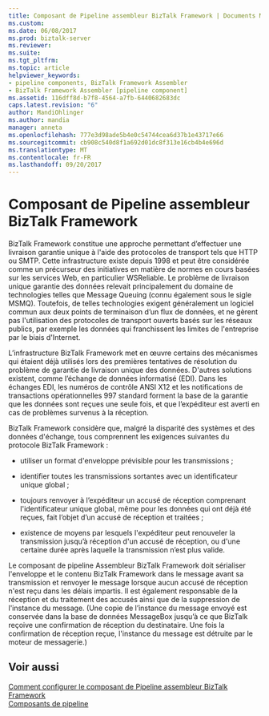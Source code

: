 ```yaml
---
title: Composant de Pipeline assembleur BizTalk Framework | Documents Microsoft
ms.custom: 
ms.date: 06/08/2017
ms.prod: biztalk-server
ms.reviewer: 
ms.suite: 
ms.tgt_pltfrm: 
ms.topic: article
helpviewer_keywords:
- pipeline components, BizTalk Framework Assembler
- BizTalk Framework Assembler [pipeline component]
ms.assetid: 116dff8d-b7f8-4564-a7fb-6440682683dc
caps.latest.revision: "6"
author: MandiOhlinger
ms.author: mandia
manager: anneta
ms.openlocfilehash: 777e3d98ade5b4e0c54744cea6d37b1e43717e66
ms.sourcegitcommit: cb908c540d8f1a692d01dc8f313e16cb4b4e696d
ms.translationtype: MT
ms.contentlocale: fr-FR
ms.lasthandoff: 09/20/2017
---
```

# <a name="biztalk-framework-assembler-pipeline-component"></a>Composant de Pipeline assembleur BizTalk Framework
BizTalk Framework constitue une approche permettant d’effectuer une livraison garantie unique à l'aide des protocoles de transport tels que HTTP ou SMTP. Cette infrastructure existe depuis 1998 et peut être considérée comme un précurseur des initiatives en matière de normes en cours basées sur les services Web, en particulier WSReliable. Le problème de livraison unique garantie des données relevait principalement du domaine de technologies telles que Message Queuing (connu également sous le sigle MSMQ). Toutefois, de telles technologies exigent généralement un logiciel commun aux deux points de terminaison d’un flux de données, et ne gèrent pas l'utilisation des protocoles de transport ouverts basés sur les réseaux publics, par exemple les données qui franchissent les limites de l'entreprise par le biais d'Internet.  
  
 L’infrastructure BizTalk Framework met en œuvre certains des mécanismes qui étaient déjà utilisés lors des premières tentatives de résolution du problème de garantie de livraison unique des données. D'autres solutions existent, comme l’échange de données informatisé (EDI). Dans les échanges EDI, les numéros de contrôle ANSI X12 et les notifications de transactions opérationnelles 997 standard forment la base de la garantie que les données sont reçues une seule fois, et que l’expéditeur est averti en cas de problèmes survenus à la réception.  
  
 BizTalk Framework considère que, malgré la disparité des systèmes et des données d'échange, tous comprennent les exigences suivantes du protocole BizTalk Framework :  
  
-   utiliser un format d'enveloppe prévisible pour les transmissions ;  
  
-   identifier toutes les transmissions sortantes avec un identificateur unique global ;  
  
-   toujours renvoyer à l’expéditeur un accusé de réception comprenant l'identificateur unique global, même pour les données qui ont déjà été reçues, fait l’objet d’un accusé de réception et traitées ;  
  
-   existence de moyens par lesquels l'expéditeur peut renouveler la transmission jusqu’à réception d'un accusé de réception, ou d'une certaine durée après laquelle la transmission n’est plus valide.  
  
 Le composant de pipeline Assembleur BizTalk Framework doit sérialiser l'enveloppe et le contenu BizTalk Framework dans le message avant sa transmission et renvoyer le message lorsque aucun accusé de réception n'est reçu dans les délais impartis. Il est également responsable de la réception et du traitement des accusés ainsi que de la suppression de l'instance du message. (Une copie de l’instance du message envoyé est conservée dans la base de données MessageBox jusqu’à ce que BizTalk reçoive une confirmation de réception du destinataire. Une fois la confirmation de réception reçue, l'instance du message est détruite par le moteur de messagerie.)  
  
## <a name="see-also"></a>Voir aussi  
 [Comment configurer le composant de Pipeline assembleur BizTalk Framework](../core/how-to-configure-the-biztalk-framework-assembler-pipeline-component.md)   
 [Composants de pipeline](../core/pipeline-components.md)